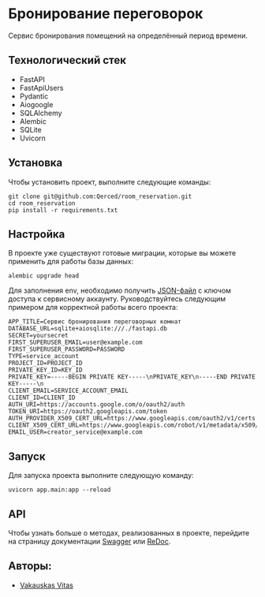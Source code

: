 # Бронирование переговорок

Сервис бронирования помещений на определённый период времени.

## Технологический стек

* FastAPI
* FastApiUsers
* Pydantic
* Aiogoogle
* SQLAlchemy
* Alembic
* SQLite
* Uvicorn

## Установка

Чтобы установить проект, выполните следующие команды:

```
git clone git@github.com:Qerced/room_reservation.git
cd room_reservation
pip install -r requirements.txt
```

## Настройка

В проекте уже существуют готовые миграции, которые вы можете применить для работы базы данных:

```
alembic upgrade head
```

Для заполнения env, необходимо получить [JSON-файл](https://cloud.google.com/iam/docs/keys-create-delete) с ключом доступа к сервисному аккаунту. Руководствуйтесь следующим примером для корректной работы всего проекта:

```
APP_TITLE=Сервис бронирования переговорных комнат
DATABASE_URL=sqlite+aiosqlite:///./fastapi.db
SECRET=yoursecret
FIRST_SUPERUSER_EMAIL=user@example.com
FIRST_SUPERUSER_PASSWORD=PASSWORD
TYPE=service_account
PROJECT_ID=PROJECT_ID
PRIVATE_KEY_ID=KEY_ID
PRIVATE_KEY=-----BEGIN PRIVATE KEY-----\nPRIVATE_KEY\n-----END PRIVATE KEY-----\n
CLIENT_EMAIL=SERVICE_ACCOUNT_EMAIL
CLIENT_ID=CLIENT_ID
AUTH_URI=https://accounts.google.com/o/oauth2/auth
TOKEN_URI=https://oauth2.googleapis.com/token
AUTH_PROVIDER_X509_CERT_URL=https://www.googleapis.com/oauth2/v1/certs
CLIENT_X509_CERT_URL=https://www.googleapis.com/robot/v1/metadata/x509/SERVICE_ACCOUNT_EMAIL
EMAIL_USER=creator_service@example.com
```

## Запуск

Для запуска проекта выполните следующую команду:

```
uvicorn app.main:app --reload
```

## API

Чтобы узнать больше о методах, реализованных в проекте, перейдите на страницу документации [Swagger](http://127.0.0.1:8000/docs) или [ReDoc](http://127.0.0.1:8000/redoc).

## Авторы:
- [Vakauskas Vitas](https://github.com/Qerced)
